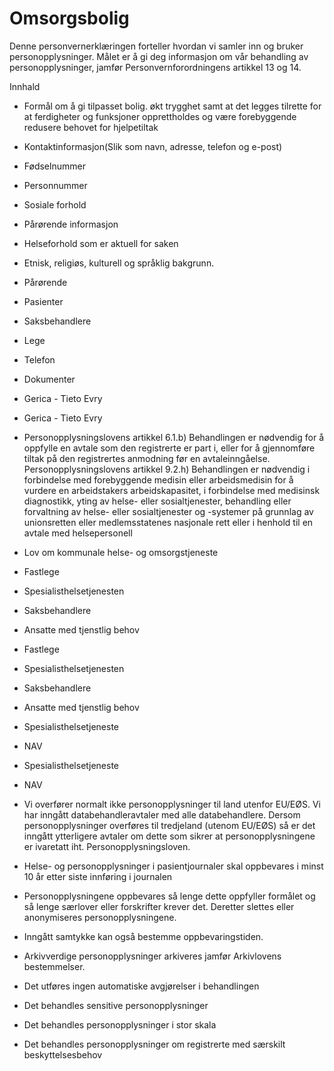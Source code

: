 # Omsorgsbolig


  

Denne personvernerklæringen forteller hvordan vi samler inn og bruker personopplysninger. Målet er å gi deg informasjon om vår behandling av personopplysninger, jamfør Personvernforordningens artikkel 13 og 14.

  

Innhald

*   Formål om å gi tilpasset bolig. økt trygghet samt at det legges tilrette for at ferdigheter og funksjoner opprettholdes og være forebyggende redusere behovet for hjelpetiltak  
    
*   Kontaktinformasjon(Slik som navn, adresse, telefon og e-post)  
    
*   Fødselnummer  
    
*   Personnummer  
    
*   Sosiale forhold  
    
*   Pårørende informasjon  
    
*   Helseforhold som er aktuell for saken  
    
*   Etnisk, religiøs, kulturell og språklig bakgrunn.  
    
*   Pårørende  
    
*   Pasienter  
    
*   Saksbehandlere  
    
*   Lege  
    
*   Telefon  
    
*   Dokumenter  
    
*   Gerica - Tieto Evry  
    
*   Gerica - Tieto Evry  
    
*   Personopplysningslovens artikkel 6.1.b) Behandlingen er nødvendig for å oppfylle en avtale som den registrerte er part i, eller for å gjennomføre tiltak på den registrertes anmodning før en avtaleinngåelse. Personopplysningslovens artikkel 9.2.h) Behandlingen er nødvendig i forbindelse med forebyggende medisin eller arbeidsmedisin for å vurdere en arbeidstakers arbeidskapasitet, i forbindelse med medisinsk diagnostikk, yting av helse- eller sosialtjenester, behandling eller forvaltning av helse- eller sosialtjenester og -systemer på grunnlag av unionsretten eller medlemsstatenes nasjonale rett eller i henhold til en avtale med helsepersonell  
    
*   Lov om kommunale helse- og omsorgstjeneste  
    
*   Fastlege  
    
*   Spesialisthelsetjenesten  
    
*   Saksbehandlere  
    
*   Ansatte med tjenstlig behov  
    
*   Fastlege  
    
*   Spesialisthelsetjenesten  
    
*   Saksbehandlere  
    
*   Ansatte med tjenstlig behov  
    
*   Spesialisthelsetjeneste  
    
*   NAV  
    
*   Spesialisthelsetjeneste  
    
*   NAV  
    
*   Vi overfører normalt ikke personopplysninger til land utenfor EU/EØS. Vi har inngått databehandleravtaler med alle databehandlere. Dersom personopplysninger overføres til tredjeland (utenom EU/EØS) så er det inngått ytterligere avtaler om dette som sikrer at personopplysningene er ivaretatt iht. Personopplysningsloven.  
    
*   Helse- og personopplysninger i pasientjournaler skal oppbevares i minst 10 år etter siste innføring i journalen  
    
*   Personopplysningene oppbevares så lenge dette oppfyller formålet og så lenge særlover eller forskrifter krever det. Deretter slettes eller anonymiseres personopplysningene.  
    
*   Inngått samtykke kan også bestemme oppbevaringstiden.  
    
*   Arkivverdige personopplysninger arkiveres jamfør Arkivlovens bestemmelser.  
    
*   Det utføres ingen automatiske avgjørelser i behandlingen  
    
*   Det behandles sensitive personopplysninger  
    
*   Det behandles personopplysninger i stor skala  
    
*   Det behandles personopplysninger om registrerte med særskilt beskyttelsesbehov